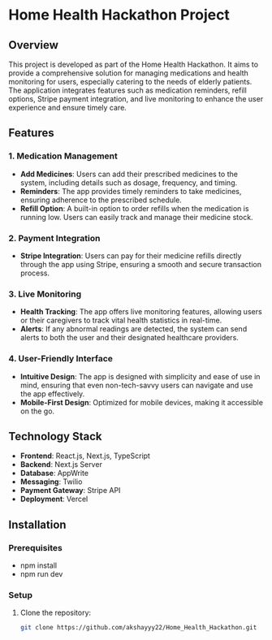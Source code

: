 # Home Health Hackathon Project

## Overview
This project is developed as part of the Home Health Hackathon. It aims to provide a comprehensive solution for managing medications and health monitoring for users, especially catering to the needs of elderly patients. The application integrates features such as medication reminders, refill options, Stripe payment integration, and live monitoring to enhance the user experience and ensure timely care.

## Features

### 1. **Medication Management**
- **Add Medicines**: Users can add their prescribed medicines to the system, including details such as dosage, frequency, and timing.
- **Reminders**: The app provides timely reminders to take medicines, ensuring adherence to the prescribed schedule.
- **Refill Option**: A built-in option to order refills when the medication is running low. Users can easily track and manage their medicine stock.

### 2. **Payment Integration**
- **Stripe Integration**: Users can pay for their medicine refills directly through the app using Stripe, ensuring a smooth and secure transaction process.

### 3. **Live Monitoring**
- **Health Tracking**: The app offers live monitoring features, allowing users or their caregivers to track vital health statistics in real-time.
- **Alerts**: If any abnormal readings are detected, the system can send alerts to both the user and their designated healthcare providers.

### 4. **User-Friendly Interface**
- **Intuitive Design**: The app is designed with simplicity and ease of use in mind, ensuring that even non-tech-savvy users can navigate and use the app effectively.
- **Mobile-First Design**: Optimized for mobile devices, making it accessible on the go.

## Technology Stack
- **Frontend**: React.js, Next.js, TypeScript
- **Backend**: Next.js Server
- **Database**: AppWrite
- **Messaging**: Twilio
- **Payment Gateway**: Stripe API
- **Deployment**: Vercel

## Installation

### Prerequisites
- npm install
- npm run dev

### Setup
1. Clone the repository:
   ```bash
   git clone https://github.com/akshayyy22/Home_Health_Hackathon.git
